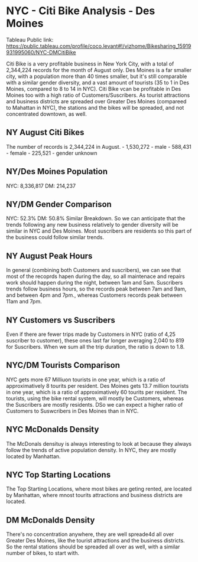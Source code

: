 # NYC - Citi Bike Analysis - Des Moines

Tableau Public link:
https://public.tableau.com/profile/coco.levant#!/vizhome/Bikesharing_15919931995060/NYC-DMCitiBike

Citi Bike is a very profitable business in New York City, with a total of 2,344,224 records 
for the month of August only. Des Moines is a far smaller city, with a population more than 40 times 
smaller, but it's still comparable with a similar gender diversity, and a vast amount of tourists 
(35 to 1 in Des Moines, compared to 8 to 14 in NYC). Citi Bike vcan be profitable in Des Moines too 
with a high ratio of Customers/Suscribers. As tourist attractions and business districts are spreaded 
over Greater Des Moines (compareed to Mahattan in NYC), the stations and the bikes will be spreaded,
and not concentrated downtown, as well.

## NY August Citi Bikes
The number of records is 2,344,224 in August. 
        - 1,530,272 - male
        - 588,431 - female
        - 225,521 - gender unknown

## NY/Des Moines Population
NYC: 8,336,817
DM: 214,237    

## NY/DM Gender Comparison
NYC: 52.3%
DM: 50.8%
Similar Breakdown. So we can anticipate that the trends following any new business relatively to gender diversity will be similar in NYC and Des Moines. Most suscribers are residents so this part of the business could follow similar trends.

## NY August Peak Hours
In general (combining both Customers and suscribers), we can see that most of the recoprds hapen during the day, so all maintenace and repairs work should happen during the night, between 1am and 5am.
Suscribers trends follow business hours, so the records peak between 7am and 9am, and between 4pm and 7pm., whereas Customers records peak between 11am and 7pm.

## NY Customers vs Suscribers
Even if there are fewer trips made by Customers in NYC (ratio of 4,25 suscriber to customer), these ones last far longer averaging 2,040 to 819 for Suscribers. When we sum all the trip duration, the ratio is down to 1.8.

## NYC/DM Tourists Comparison
NYC gets more 67 Milliuon tourists in one year, which is a ratio of approximatively 8 tourits per resident.
Des Moines gets 13.7 million tourists in one year, which is a ratio of approximatively 60 tourits per resident.
The tourists, using the bike rental system, will mostly be Customers, whereas the Suscribers are mostly residents. DSo we can expect a higher ratio of Customers to Suswcribers in Des Moines than in NYC.

## NYC McDonalds Density
The McDonals densituy is always interesting to look at because they always follow the trends of active population density. In NYC, they are mostly located by Manhattan.

## NYC Top Starting Locations
The Top Starting Locations, where most bikes are geting rented, are located by Manhattan, where mnost tourits attractions and business districts are located.

## DM McDonalds Density
There's no concentration anywhere, they are well spreade4d all over Greater Des Moines, like the tourist attractions and the business districts. So the rental stations should be spreaded all over as well, with a similar number of bikes, to start with.